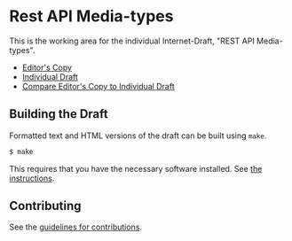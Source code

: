 # Rest API Media-types

This is the working area for the individual Internet-Draft, "REST API Media-types".

* [Editor's Copy](https://ioggstream.github.io/draft-polli-rest-api-mediatypes/#go.draft-polli-rest-api-mediatypes.html)
* [Individual Draft](https://tools.ietf.org/html/draft-polli-rest-api-mediatypes)
* [Compare Editor's Copy to Individual Draft](https://ioggstream.github.io/draft-polli-rest-api-mediatypes/#go.draft-polli-rest-api-mediatypes.diff)

## Building the Draft

Formatted text and HTML versions of the draft can be built using `make`.

```sh
$ make
```

This requires that you have the necessary software installed.  See
[the instructions](https://github.com/martinthomson/i-d-template/blob/master/doc/SETUP.md).


## Contributing

See the
[guidelines for contributions](https://github.com/ioggstream/draft-polli-rest-api-mediatypes/blob/master/CONTRIBUTING.md).

